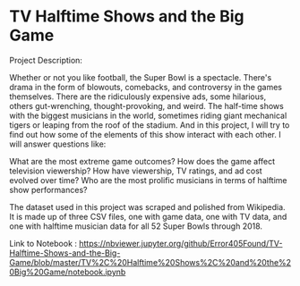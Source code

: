 # TV Halftime Shows and the Big Game

Project Description:

Whether or not you like football, the Super Bowl is a spectacle. There's drama in the form of blowouts, comebacks, and controversy in the games themselves. There are the ridiculously expensive ads, some hilarious, others gut-wrenching, thought-provoking, and weird. The half-time shows with the biggest musicians in the world, sometimes riding giant mechanical tigers or leaping from the roof of the stadium. And in this project, I will try to find out how some of the elements of this show interact with each other. I will answer questions like:

What are the most extreme game outcomes?
How does the game affect television viewership?
How have viewership, TV ratings, and ad cost evolved over time?
Who are the most prolific musicians in terms of halftime show performances?

The dataset used in this project was scraped and polished from Wikipedia. It is made up of three CSV files, one with game data, one with TV data, and one with halftime musician data for all 52 Super Bowls through 2018.

Link to Notebook : https://nbviewer.jupyter.org/github/Error405Found/TV-Halftime-Shows-and-the-Big-Game/blob/master/TV%2C%20Halftime%20Shows%2C%20and%20the%20Big%20Game/notebook.ipynb
